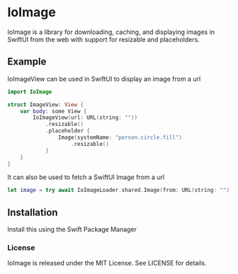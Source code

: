 # IoImage

IoImage is a library for downloading, caching, and displaying images in SwiftUI from the web with support for resizable and placeholders.

## Example

IoImageView can be used in SwiftUI to display an image from a url

```swift
import IoImage

struct ImageView: View {
    var body: some View {
        IoImageView(url: URL(string: ""))
            .resizable()
            .placeholder {
                Image(systemName: "person.circle.fill")
                    .resizable()
            }
    }
}
```

It can also be used to fetch a SwiftUI Image from a url

```swift
let image = try await IoImageLoader.shared.Image(from: URL(string: ""))
```

## Installation

Install this using the Swift Package Manager

### License
IoImage is released under the MIT License. See LICENSE for details.
